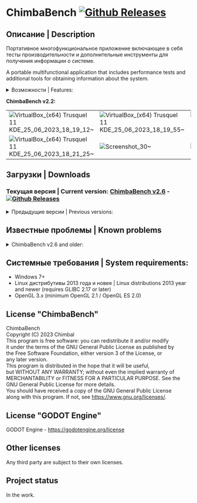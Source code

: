 # ChimbaBench [![Github Releases](https://img.shields.io/github/downloads/Shedou/ChimbaBench/total.svg)](https://github.com/Shedou/ChimbaBench/releases)

## Описание | Description
Портативное многофункциональное приложение включающее в себя тесты производительности и дополнительные инструменты для получения информации о системе.

A portable multifunctional application that includes performance tests and additional tools for obtaining information about the system.

<details>
  <summary>Возможности | Features:</summary>

- **System Info:** Набор команд и дополнительных приложений для получения разнообразной информации.
- **Font Test:** Здесь можно протестировать шрифты.
- **Simple Box:** Простой тест производительности.
- **GPU Heavy:** Более сложный тест производительности для видеокарт.

English translation:

- **System Info:** A set of commands and additional applications for obtaining a variety of information.
- **Font Test:** Fonts can be tested here.
- **Simple Box:** Simple performance test.
- **GPU Heavy:** More difficult benchmark for graphics cards.

</details>

**ChimbaBench v2.2:**

||||
|---|---|---|
| ![VirtualBox_(x64) Trusquel 11 KDE_25_06_2023_18_19_12~](https://github.com/Shedou/ChimbaBench/assets/19572158/a6c642b4-09e5-4c0f-a29f-1939fd00b2b4) | ![VirtualBox_(x64) Trusquel 11 KDE_25_06_2023_18_19_55~](https://github.com/Shedou/ChimbaBench/assets/19572158/129be39d-c389-4760-be05-6d38e7e5aa51) | ![VirtualBox_(x64) Trusquel 11 KDE_25_06_2023_18_19_36~](https://github.com/Shedou/ChimbaBench/assets/19572158/b1262304-f50d-447f-832d-ce8a3f57a0b2) |
| ![VirtualBox_(x64) Trusquel 11 KDE_25_06_2023_18_21_25~](https://github.com/Shedou/ChimbaBench/assets/19572158/7ca5170a-1c06-45fa-b6ae-498e07afd1e6) | ![Screenshot_30~](https://github.com/Shedou/ChimbaBench/assets/19572158/45197176-953e-4824-910f-5a7edd1144ca) | ![Screenshot_31~](https://github.com/Shedou/ChimbaBench/assets/19572158/59512d25-e899-41cb-862d-31bf5004e4ce) |

## Загрузки | Downloads
### Текущая версия | Current version: [ChimbaBench v2.6](https://github.com/Shedou/ChimbaBench/releases/tag/v26) - [![Github Releases](https://img.shields.io/github/downloads/Shedou/ChimbaBench/v26/total.svg)](https://github.com/Shedou/ChimbaBench/releases/tag/v26)

<details>
  <summary>Предыдущие версии | Previous versions:</summary>

- [ChimbaBench v2.4](https://github.com/Shedou/ChimbaBench/releases/tag/v25)
- [ChimbaBench v2.4](https://github.com/Shedou/ChimbaBench/releases/tag/v24)
- [ChimbaBench v2.3](https://github.com/Shedou/ChimbaBench/releases/tag/v23)
- [ChimbaBench v2.2](https://github.com/Shedou/ChimbaBench/releases/tag/v22)
- [ChimbaBench v2.1](https://github.com/Shedou/ChimbaBench/releases/tag/v21)
- [ChimbaBench v2.0](https://github.com/Shedou/ChimbaBench/releases/tag/v20)
- [ChimbaBench v1.3](https://github.com/Shedou/ChimbaBench/releases/tag/v1.3)
- [ChimbaBench v1.2](https://github.com/Shedou/ChimbaBench/releases/tag/v1.2)
- [ChimbaBench v1.1](https://github.com/Shedou/ChimbaBench/releases/tag/v1.1)
- [ChimbaBench v1.0](https://github.com/Shedou/ChimbaBench/releases/tag/v1.0)

</details>

## Известные проблемы | Known problems

<details>
  <summary>ChimbaBench v2.6 and older:</summary>

- Длительность теста увеличивается если FPS ниже 8, результаты могут быть искажены. (неправильно работают стандартные таймеры Godot Engine если FPS ниже 8).
- The duration of the test increases if FPS is below 8, the results may be distorted. (standard Godot Engine timers do not work correctly if FPS is below 8).

</details>

## Системные требования | System requirements:
- Windows 7+
- Linux дистрибутивы 2013 года и новее | Linux distributions 2013 year and newer (requires GLIBC 2.17 or later)
- OpenGL 3.x (minimum OpenGL 2.1 / OpenGL ES 2.0)

## License "ChimbaBench"
ChimbaBench\
Copyright (C) 2023 Chimbal\
This program is free software: you can redistribute it and/or modify\
it under the terms of the GNU General Public License as published by\
the Free Software Foundation, either version 3 of the License, or\
any later version.\
This program is distributed in the hope that it will be useful,\
but WITHOUT ANY WARRANTY; without even the implied warranty of\
MERCHANTABILITY or FITNESS FOR A PARTICULAR PURPOSE.  See the\
GNU General Public License for more details.\
You should have received a copy of the GNU General Public License\
along with this program.  If not, see https://www.gnu.org/licenses/.

## License "GODOT Engine"
GODOT Engine - https://godotengine.org/license

## Other licenses
Any third party are subject to their own licenses.

## Project status
In the work.
